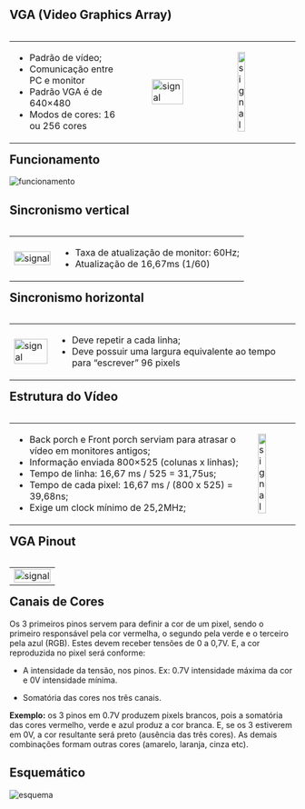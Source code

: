 ## VGA (Video Graphics Array)

 <table style="float:right">
  <tr>
    <td>
      <ul>
        <li>Padrão de vídeo;</li>
        <li>Comunicação entre PC e monitor</li>
        <li>Padrão VGA é de 640×480</li>
       <li>Modos de cores: 16 ou 256 cores</li>
      </ul> 
    </td>
    <td>
     <figure>
     <img src="https://i.gifer.com/origin/51/5129a4019d06ed1eeb0600b9f0c9ffd4_w200.gif" alt="signal" width="100%" height="100%" style="vertical-align:middle">
      </figure>
    </td>
    <td>
     <figure>
     <img src="https://ae01.alicdn.com/kf/S6eb42a164125461a8f3ef9fe2702152eW/DB15-Fio-De-Solda-Tipo-Adaptador-VGA-15-Furo-Pin-3-Linhas-Macho-e-F-mea.jpg" alt="signal" width="50%" height="50%" style="vertical-align:middle">
      </figure>
    </td>
  </tr>
</table> 

## Funcionamento
![funcionamento](https://embarcados.com.br/wp-content/uploads/2015/10/controlador-vga-varredura-quadro-vga.png)

## Sincronismo vertical
<table style="float:right">
  <tr>
    <td>
     <img src="https://mundoprojetado.com.br/wp-content/uploads/2019/10/VGA-sincronismo-vertical.png" alt="signal" width="100%" height="100%" style="vertical-align:middle">
   </td>
   <td>
      <ul>
        <li>Taxa de atualização de monitor: 60Hz;</li>
        <li>Atualização de 16,67ms (1/60)</li>
      </ul> 
    </td>
  </tr>
</table>

## Sincronismo horizontal
<table style="float:right">
  <tr>
    <td>
     <img src="https://mundoprojetado.com.br/wp-content/uploads/2019/10/VGA-sincronismo-horizontal.png" alt="signal" width="100%" height="100%" style="vertical-align:middle">
   </td>
   <td>
      <ul>
        <li>Deve repetir a cada linha;</li>
        <li>Deve possuir uma largura equivalente ao tempo para “escrever” 96 pixels</li>
      </ul> 
    </td>
  </tr>
</table>

## Estrutura do Vídeo
<table style="float:right">
  <tr>
   <td>
      <ul>
        <li>Back porch e Front porch serviam para atrasar o vídeo em monitores antigos;</li>
        <li>Informação enviada 800×525 (colunas x linhas);</li>
        <li>Tempo de linha: 16,67 ms / 525 = 31,75us;</li>
        <li>Tempo de cada pixel: 16,67 ms / (800 x 525) = 39,68ns;</li>
        <li>Exige um clock mínimo de 25,2MHz;</li>
      </ul> 
    </td>
    <td>
     <img src="https://mundoprojetado.com.br/wp-content/uploads/2019/10/VGA-Diagrama-de-pixelss-1024x697.png" alt="signal" width="50%" height="50%" style="vertical-align:middle">
   </td>
  </tr>
</table>


## VGA Pinout
<table style="float:right">
  <tr>
    <td>
     <img src="https://www.clubedohardware.com.br/uploads/attachments/monthly_03_2014/post-684451-0-48342800-1395974448_thumb.gif" alt="signal" width="100%" height="100%" style="vertical-align:middle">
   </td>
  </tr>
</table>

## Canais de Cores
Os 3 primeiros pinos servem para definir a cor de um pixel, sendo o primeiro responsável pela cor vermelha, o segundo pela verde e o terceiro pela azul (RGB). Estes devem receber tensões de 0 a 0,7V. E, a cor reproduzida no pixel será conforme:

- A intensidade da tensão, nos pinos.
Ex: 0.7V intensidade máxima da cor e 0V intensidade mínima.

- Somatória das cores nos três canais.

**Exemplo:** os 3 pinos em 0.7V produzem pixels brancos, pois a somatória das cores vermelho, verde e azul produz a cor branca. E, se os 3 estiverem em 0V, a cor resultante será preto (ausência das três cores). As demais combinações formam outras cores (amarelo, laranja, cinza etc).

## Esquemático
![esquema](https://mundoprojetado.com.br/wp-content/uploads/2019/10/Circuito-Arduino-com-VGA-1024x756.jpg)
